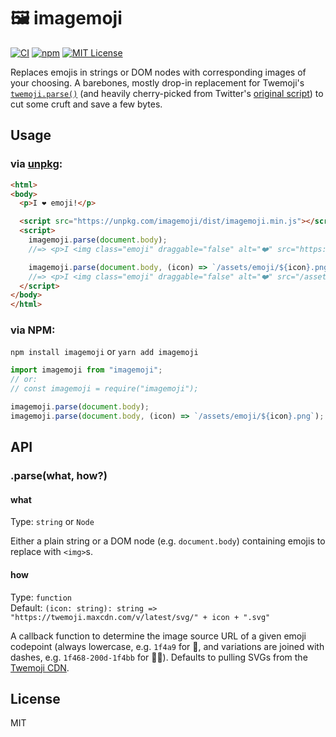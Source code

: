 # 🖼️ imagemoji

[![CI](https://github.com/jakejarvis/imagemoji/actions/workflows/ci.yml/badge.svg)](https://github.com/jakejarvis/imagemoji/actions/workflows/ci.yml)
[![npm](https://img.shields.io/npm/v/imagemoji?logo=npm)](https://www.npmjs.com/package/imagemoji)
[![MIT License](https://img.shields.io/github/license/jakejarvis/imagemoji)](LICENSE)

Replaces emojis in strings or DOM nodes with corresponding images of your choosing. A barebones, mostly drop-in replacement for Twemoji's [`twemoji.parse()`](https://github.com/twitter/twemoji#twemojiparse---v1) (and heavily cherry-picked from Twitter's [original script](https://github.com/twitter/twemoji/blob/master/scripts/build.js)) to cut some cruft and save a few bytes.

## Usage

### via [unpkg](https://unpkg.com/browse/imagemoji/):

```html
<html>
<body>
  <p>I ❤️ emoji!</p>

  <script src="https://unpkg.com/imagemoji/dist/imagemoji.min.js"></script>
  <script>
    imagemoji.parse(document.body);
    //=> <p>I <img class="emoji" draggable="false" alt="❤️" src="https://twemoji.maxcdn.com/v/latest/svg/2764.svg"/> emoji!</p>

    imagemoji.parse(document.body, (icon) => `/assets/emoji/${icon}.png`);
    //=> <p>I <img class="emoji" draggable="false" alt="❤️" src="/assets/emoji/2764.png"/> emoji!</p>
  </script>
</body>
</html>
```

### via NPM:

`npm install imagemoji` or `yarn add imagemoji`

```js
import imagemoji from "imagemoji";
// or:
// const imagemoji = require("imagemoji");

imagemoji.parse(document.body);
imagemoji.parse(document.body, (icon) => `/assets/emoji/${icon}.png`);
```

## API

### .parse(what, how?)

#### what

Type: `string` or `Node`

Either a plain string or a DOM node (e.g. `document.body`) containing emojis to replace with `<img>`s.

#### how

Type: `function`\
Default: `(icon: string): string => "https://twemoji.maxcdn.com/v/latest/svg/" + icon + ".svg"`

A callback function to determine the image source URL of a given emoji codepoint (always lowercase, e.g. `1f4a9` for 💩, and variations are joined with dashes, e.g. `1f468-200d-1f4bb` for 👨‍💻). Defaults to pulling SVGs from the [Twemoji CDN](https://github.com/twitter/twemoji#cdn-support).

## License

MIT
